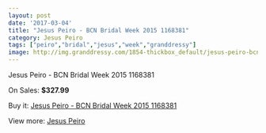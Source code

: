 ```yaml
---
layout: post
date: '2017-03-04'
title: "Jesus Peiro - BCN Bridal Week 2015 1168381"
category: Jesus Peiro
tags: ["peiro","bridal","jesus","week","granddressy"]
image: http://img.granddressy.com/1854-thickbox_default/jesus-peiro-bcn-bridal-week-2015-1168381.jpg
---
```

Jesus Peiro - BCN Bridal Week 2015 1168381

On Sales: **$327.99**
<a href="https://www.granddressy.com/en/jesus-peiro/1530-jesus-peiro-bcn-bridal-week-2015-1168381.html"><amp-img layout="responsive" width="600" height="600" src="//img.granddressy.com/1854-thickbox_default/jesus-peiro-bcn-bridal-week-2015-1168381.jpg" alt="Jesus Peiro - BCN Bridal Week 2015 1168381 0" /></a>

Buy it: [Jesus Peiro - BCN Bridal Week 2015 1168381](https://www.granddressy.com/en/jesus-peiro/1530-jesus-peiro-bcn-bridal-week-2015-1168381.html "Jesus Peiro - BCN Bridal Week 2015 1168381")

View more: [Jesus Peiro](https://www.granddressy.com/en/76-jesus-peiro "Jesus Peiro")